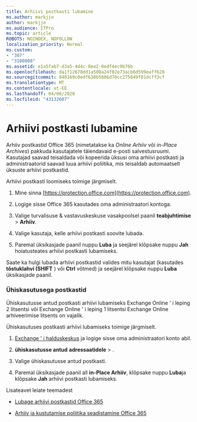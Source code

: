 ```yaml
---
title: Arhiivi postkasti lubamine
ms.author: markjjo
author: markjjo
ms.audience: ITPro
ms.topic: article
ROBOTS: NOINDEX, NOFOLLOW
localization_priority: Normal
ms.custom:
- "307"
- "3100008"
ms.assetid: e1a5fab7-d3a5-4d4c-8ee2-0edf4ec9b76b
ms.openlocfilehash: da1f12678dd1a508a24f02e73acb6d599eaff628
ms.sourcegitcommit: 940169c0edf638b5086d70cc275049f01dcff3cf
ms.translationtype: MT
ms.contentlocale: et-EE
ms.lasthandoff: 04/08/2020
ms.locfileid: "43132607"
---
```

# <a name="enable-an-archive-mailbox"></a>Arhiivi postkasti lubamine

Arhiiv postkastid Office 365 (nimetatakse ka *Online Arhiiv* või *in-Place Archives*) pakkuda kasutajatele täiendavaid e-posti salvestusruumi. Kasutajad saavad teisaldada või kopeerida üksusi oma arhiivi postkasti ja administraatorid saavad luua arhiivi poliitika, mis teisaldab automaatselt üksuste arhiivi postkastid.
  
Arhiivi postkasti loomiseks toimige järgmiselt.
  
1. Mine sinna [https://protection.office.com](https://protection.office.com).

2. Logige sisse Office 365 kasutades oma administraatori kontoga.

3. Valige turvalisuse &amp; vastavuskeskuse vasakpoolsel paanil **teabjuhtimise** \> **Arhiiv**.

4. Valige kasutaja, kelle arhiivi postkasti soovite lubada.

5. Paremal üksikasjade paanil nuppu **Luba** ja seejärel klõpsake nuppu **Jah** hoiatusteates arhiivi postkasti lubamiseks.

Saate ka hulgi lubada arhiivi postkastid valides mitu kasutajat (kasutades **tõstuklahvi (SHIFT** ) või **Ctrl** võtmed) ja seejärel klõpsake nuppu **Luba** üksikasjade paanil.
  
### <a name="shared-mailboxes"></a>Ühiskasutusega postkastid

Ühiskasutusse antud postkasti arhiivi lubamiseks Exchange Online ' i leping 2 litsentsi või Exchange Online ' i leping 1 litsentsi Exchange Online arhiveerimise litsents on vajalik.  

Ühiskasutuses postkasti arhiivi lubamiseks toimige järgmiselt.

1. [Exchange ' i halduskeskus](https://outlook.office365.com/ecp) ja logige sisse oma administraatori konto abil.

2. **ühiskasutusse antud** **adressaatidele** > .

3. Valige ühiskasutusse antud postkasti.

4. Paremal üksikasjade paanil all **in-Place Arhiiv**, klõpsake nuppu **Luba**ja klõpsake **Jah** arhiivi postkasti lubamiseks.

Lisateavet leiate teemadest
  
- [Lubage arhiivi postkastid Office 365](https://docs.microsoft.com/office365/securitycompliance/enable-archive-mailboxes)

- [Arhiiv ja kustutamise poliitika seadistamine Office 365](https://docs.microsoft.com//office365/securitycompliance/set-up-an-archive-and-deletion-policy-for-mailboxes)
